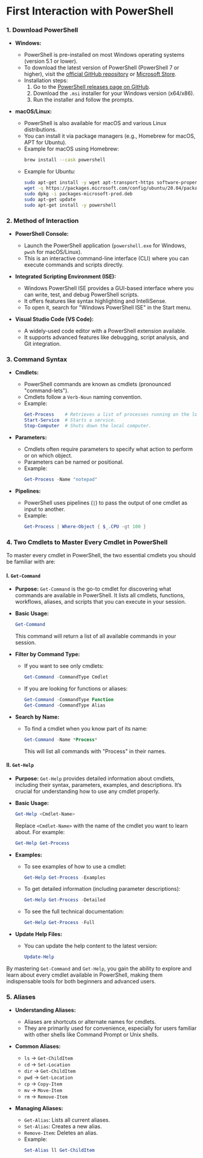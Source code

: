 # **First Interaction with PowerShell**

### **1. Download PowerShell**

- **Windows:**
  - PowerShell is pre-installed on most Windows operating systems (version 5.1 or lower).
  - To download the latest version of PowerShell (PowerShell 7 or higher), visit the [official GitHub repository](https://github.com/PowerShell/PowerShell/releases/tag/v7.4.5) or [Microsoft Store](https://www.microsoft.com/store).
  - Installation steps:
    1. Go to the [PowerShell releases page on GitHub](https://github.com/PowerShell/PowerShell/releases).
    2. Download the `.msi` installer for your Windows version (x64/x86).
    3. Run the installer and follow the prompts.

- **macOS/Linux:**
  - PowerShell is also available for macOS and various Linux distributions.
  - You can install it via package managers (e.g., Homebrew for macOS, APT for Ubuntu).
  - Example for macOS using Homebrew:
    ```bash
    brew install --cask powershell
    ```
  - Example for Ubuntu:
    ```bash
    sudo apt-get install -y wget apt-transport-https software-properties-common
    wget -q https://packages.microsoft.com/config/ubuntu/20.04/packages-microsoft-prod.deb
    sudo dpkg -i packages-microsoft-prod.deb
    sudo apt-get update
    sudo apt-get install -y powershell
    ```

### **2. Method of Interaction**

- **PowerShell Console:**
  - Launch the PowerShell application (`powershell.exe` for Windows, `pwsh` for macOS/Linux).
  - This is an interactive command-line interface (CLI) where you can execute commands and scripts directly.

- **Integrated Scripting Environment (ISE):**
  - Windows PowerShell ISE provides a GUI-based interface where you can write, test, and debug PowerShell scripts.
  - It offers features like syntax highlighting and IntelliSense.
  - To open it, search for "Windows PowerShell ISE" in the Start menu.

- **Visual Studio Code (VS Code):**
  - A widely-used code editor with a PowerShell extension available.
  - It supports advanced features like debugging, script analysis, and Git integration.

### **3. Command Syntax**

- **Cmdlets:**
  - PowerShell commands are known as cmdlets (pronounced "command-lets").
  - Cmdlets follow a `Verb-Noun` naming convention.
  - Example:
    ```powershell
    Get-Process    # Retrieves a list of processes running on the local machine.
    Start-Service  # Starts a service.
    Stop-Computer  # Shuts down the local computer.
    ```

- **Parameters:**
  - Cmdlets often require parameters to specify what action to perform or on which object.
  - Parameters can be named or positional.
  - Example:
    ```powershell
    Get-Process -Name "notepad"
    ```

- **Pipelines:**
  - PowerShell uses pipelines (`|`) to pass the output of one cmdlet as input to another.
  - Example:
    ```powershell
    Get-Process | Where-Object { $_.CPU -gt 100 }
    ```

### **4. Two Cmdlets to Master Every Cmdlet in PowerShell**
To master every cmdlet in PowerShell, the two essential cmdlets you should be familiar with are:

#### I. **`Get-Command`**
   - **Purpose:** `Get-Command` is the go-to cmdlet for discovering what commands are available in PowerShell. It lists all cmdlets, functions, workflows, aliases, and scripts that you can execute in your session.

   - **Basic Usage:**
     ```powershell
     Get-Command
     ```
     This command will return a list of all available commands in your session.

   - **Filter by Command Type:**
     - If you want to see only cmdlets:
       ```powershell
       Get-Command -CommandType Cmdlet
       ```
     - If you are looking for functions or aliases:
       ```powershell
       Get-Command -CommandType Function
       Get-Command -CommandType Alias
       ```

   - **Search by Name:**
     - To find a cmdlet when you know part of its name:
       ```powershell
       Get-Command -Name *Process*
       ```
       This will list all commands with "Process" in their names.

#### II. **`Get-Help`**
   - **Purpose:** `Get-Help` provides detailed information about cmdlets, including their syntax, parameters, examples, and descriptions. It’s crucial for understanding how to use any cmdlet properly.

   - **Basic Usage:**
     ```powershell
     Get-Help <Cmdlet-Name>
     ```
     Replace `<Cmdlet-Name>` with the name of the cmdlet you want to learn about. For example:
     ```powershell
     Get-Help Get-Process
     ```

   - **Examples:**
     - To see examples of how to use a cmdlet:
       ```powershell
       Get-Help Get-Process -Examples
       ```
     - To get detailed information (including parameter descriptions):
       ```powershell
       Get-Help Get-Process -Detailed
       ```
     - To see the full technical documentation:
       ```powershell
       Get-Help Get-Process -Full
       ```

   - **Update Help Files:**
     - You can update the help content to the latest version:
       ```powershell
       Update-Help
       ```

By mastering `Get-Command` and `Get-Help`, you gain the ability to explore and learn about every cmdlet available in PowerShell, making them indispensable tools for both beginners and advanced users.


### **5. Aliases**

- **Understanding Aliases:**
  - Aliases are shortcuts or alternate names for cmdlets.
  - They are primarily used for convenience, especially for users familiar with other shells like Command Prompt or Unix shells.

- **Common Aliases:**
  - `ls` → `Get-ChildItem`
  - `cd` → `Set-Location`
  - `dir` → `Get-ChildItem`
  - `pwd` → `Get-Location`
  - `cp` → `Copy-Item`
  - `mv` → `Move-Item`
  - `rm` → `Remove-Item`

- **Managing Aliases:**
  - `Get-Alias`: Lists all current aliases.
  - `Set-Alias`: Creates a new alias.
  - `Remove-Item`: Deletes an alias.
  - Example:
    ```powershell
    Set-Alias ll Get-ChildItem
    ```
